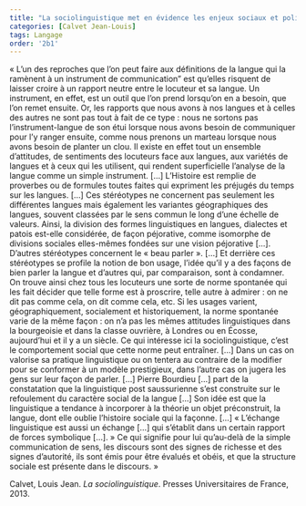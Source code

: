 ```yaml
---
title: "La sociolinguistique met en évidence les enjeux sociaux et politiques du langage"
categories: [Calvet Jean-Louis]
tags: Langage
order: '2b1'
---
```


« L’un des reproches que l’on peut faire aux définitions de la langue qui la ramènent à un instrument de communication” est qu’elles risquent de laisser croire à un rapport neutre entre le locuteur et sa langue. Un instrument, en effet, est un outil que l’on prend lorsqu’on en a besoin, que l’on remet ensuite. Or, les rapports que nous avons à nos langues et à celles des autres ne sont pas tout à fait de ce type : nous ne sortons pas l’instrument-langue de son étui lorsque nous avons besoin de communiquer pour l’y ranger ensuite, comme nous prenons un marteau lorsque nous avons besoin de planter un clou. Il existe en effet tout un ensemble d’attitudes, de sentiments des locuteurs face aux langues, aux variétés de langues et à ceux qui les utilisent, qui rendent superficielle l’analyse de la langue comme un simple instrument. […] L’Histoire est remplie de proverbes ou de formules toutes faites qui expriment les préjugés du temps sur les langues. […] Ces stéréotypes ne concernent pas seulement les différentes langues mais également les variantes géographiques des langues, souvent classées par le sens commun le long d’une échelle de valeurs. Ainsi, la division des formes linguistiques en langues, dialectes et patois est-elle considérée, de façon péjorative, comme isomorphe de divisions sociales elles-mêmes fondées sur une vision péjorative […]. D’autres stéréotypes concernent le « beau parler ». […] Et derrière ces stéréotypes se profile la notion de bon usage, l’idée qu’il y a des façons de bien parler la langue et d’autres qui, par comparaison, sont à condamner. On trouve ainsi chez tous les locuteurs une sorte de norme spontanée qui les fait décider que telle forme est à proscrire, telle autre à admirer : on ne dit pas comme cela, on dit comme cela, etc. Si les usages varient, géographiquement, socialement et historiquement, la norme spontanée varie de la même façon : on n’a pas les mêmes attitudes linguistiques dans la bourgeoisie et dans la classe ouvrière, à Londres ou en Écosse, aujourd’hui et il y a un siècle. Ce qui intéresse ici la sociolinguistique, c’est le comportement social que cette norme peut entraîner. […] Dans un cas on valorise sa pratique linguistique ou on tentera au contraire de la modifier pour se conformer à un modèle prestigieux, dans l’autre cas on jugera les gens sur leur façon de parler. […]  Pierre Bourdieu […] part de la constatation que la linguistique post saussurienne s’est construite sur le refoulement du caractère social de la langue […] Son idée est que la linguistique a tendance à incorporer à la théorie un objet préconstruit, la langue, dont elle oublie l’histoire sociale qui la façonne. […] « L’échange linguistique est aussi un échange […] qui s’établit dans un certain rapport de forces symbolique […]. » Ce qui signifie pour lui qu’au-delà de la simple communication de sens, les discours sont des signes de richesse et des signes d’autorité, ils sont émis pour être évalués et obéis, et que la structure sociale est présente dans le discours. »

Calvet, Louis Jean. *La sociolinguistique*. Presses Universitaires de France, 2013.